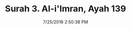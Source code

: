 ---
title       : "Surah 3. Al-i'Imran, Ayah 139"
date        : 7/25/2018 2:50:38 PM
draft       : false
type        : "quran"
layout      : "compare"
BookCode    : "CMP"
SurahNumber : "3"
AyahNumber  : "139"
TotalAyah   : "200"
---